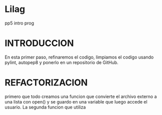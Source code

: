 # Lilag
pp5 intro prog

# INTRODUCCION 

En esta primer paso, refinaremos el codigo, limpiamos el codigo usando pylint, autopep8 y ponerlo en un repositorio de GitHub.

# REFACTORIZACION 

primero que todo creamos una funcion que convierte el archivo externo a una lista con open() y se guardo en una variable que luego accede el usuario. La segunda funcion que utiliza 